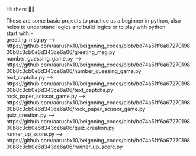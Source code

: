 <p>Hii there 🙋‍♂️<br><p>
<p>These are some basic projects to practice as a beginner in python, also helps to understand logics and build logics or to play with python<br>
start with:- <br>
greeting_msg.py --> https://github.com/aarushx10/beignning_codes/blob/bd74a51ff6a6727019800b8c3cb0e6d343ce6a06/greeting_msg.py <br>
number_guessing_game.py --> https://github.com/aarushx10/beignning_codes/blob/bd74a51ff6a6727019800b8c3cb0e6d343ce6a06/number_guessing_game.py <br>
text_captcha.py --> https://github.com/aarushx10/beignning_codes/blob/bd74a51ff6a6727019800b8c3cb0e6d343ce6a06/text_captcha.py<br>
rock_paper_scissor_game.py --> https://github.com/aarushx10/beignning_codes/blob/bd74a51ff6a6727019800b8c3cb0e6d343ce6a06/rock_paper_scissor_game.py <br>
quiz_creation.py --> https://github.com/aarushx10/beignning_codes/blob/bd74a51ff6a6727019800b8c3cb0e6d343ce6a06/quiz_creation.py <br>
runner_up_score.py --> https://github.com/aarushx10/beignning_codes/blob/bd74a51ff6a6727019800b8c3cb0e6d343ce6a06/runner_up_score.py <br>
<p>
